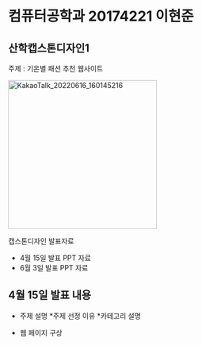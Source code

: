 # 컴퓨터공학과 20174221 이현준
## 산학캡스톤디자인1

주제 : 기온별 패션 추천 웹사이트

<img width="300" alt="KakaoTalk_20220616_160145216" src="https://user-images.githubusercontent.com/96337129/174116588-655fb5f6-aec7-4386-9f70-0f6dd70109d1.png"/>

캡스톤디자인 발표자료
* 4월 15일 발표 PPT 자료
* 6월 3일 발표 PPT 자료

## 4월 15일 발표 내용
* 주제 설명
 *주제 선정 이유
 *카테고리 설명

* 웹 페이지 구상
